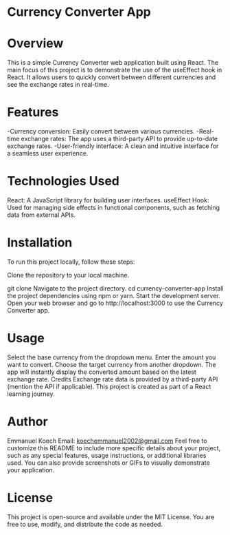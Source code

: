 # Currency Converter App

# Overview
This is a simple Currency Converter web application built using React. The main focus of this project is to demonstrate the use of the useEffect hook in React. It allows users to quickly convert between different currencies and see the exchange rates in real-time.

# Features
-Currency conversion: Easily convert between various currencies.
-Real-time exchange rates: The app uses a third-party API to provide up-to-date exchange rates.
-User-friendly interface: A clean and intuitive interface for a seamless user experience.

# Technologies Used
React: A JavaScript library for building user interfaces.
useEffect Hook: Used for managing side effects in functional components, such as fetching data from external APIs.

# Installation
To run this project locally, follow these steps:

Clone the repository to your local machine.

git clone <repository-url>
Navigate to the project directory.
cd currency-converter-app
Install the project dependencies using npm or yarn.
Start the development server.
Open your web browser and go to http://localhost:3000 to use the Currency Converter app.

# Usage
Select the base currency from the dropdown menu.
Enter the amount you want to convert.
Choose the target currency from another dropdown.
The app will instantly display the converted amount based on the latest exchange rate.
Credits
Exchange rate data is provided by a third-party API (mention the API if applicable).
This project is created as part of a React learning journey.

# Author
Emmanuel Koech
Email: koechemmanuel2002@gmail.com
Feel free to customize this README to include more specific details about your project, such as any special features, usage instructions, or additional libraries used. You can also provide screenshots or GIFs to visually demonstrate your application.

# License
This project is open-source and available under the MIT License. You are free to use, modify, and distribute the code as needed.





